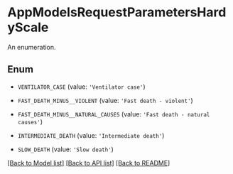 # AppModelsRequestParametersHardyScale

An enumeration.

## Enum

* `VENTILATOR_CASE` (value: `'Ventilator case'`)

* `FAST_DEATH_MINUS__VIOLENT` (value: `'Fast death - violent'`)

* `FAST_DEATH_MINUS__NATURAL_CAUSES` (value: `'Fast death - natural causes'`)

* `INTERMEDIATE_DEATH` (value: `'Intermediate death'`)

* `SLOW_DEATH` (value: `'Slow death'`)

[[Back to Model list]](../README.md#documentation-for-models) [[Back to API list]](../README.md#documentation-for-api-endpoints) [[Back to README]](../README.md)



